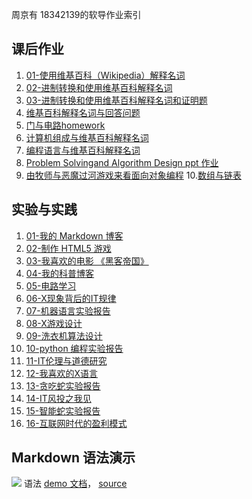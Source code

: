 周京有 
18342139的软导作业索引

## 课后作业

1. [01-使用维基百科（Wikipedia）解释名词](hw01)
2. [02-进制转换和使用维基百科解释名词](hw02)
3. [03-进制转换和使用维基百科解释名词和证明题](hw03)
4. [维基百科解释名词与回答问题](hw04)
5. [门与电路homework](hw05)
6. [计算机组成与维基百科解释名词](hw06)
7. [编程语言与维基百科解释名词](hw07)
8. [Problem Solvingand Algorithm Design ppt 作业](hw08)
9. [由牧师与恶魔过河游戏来看面向对象编程](hw09)
10.[数组与链表](hw10)
## 实验与实践

1. [01-我的 Markdown 博客](lab01)
2. [02-制作 HTML5 游戏](lab02)
3. [03-我喜欢的电影 《黑客帝国》](lab03)
4. [04-我的科普博客](lab04)
5. [05-电路学习](lab05)
6. [06-X现象背后的IT规律](lab06)
7. [07-机器语言实验报告](lab07)
8. [08-X游戏设计](lab08)
9. [09-洗衣机算法设计](lab09)
10. [10-python 编程实验报告](lab10)
11. [11-IT伦理与道德研究](lab11)
12. [12-我喜欢的X语言](lab12)
13. [13-贪吃蛇实验报告](lab13)
14. [14-IT风投之我见](lab14)
15. [15-智能蛇实验报告](lab15)
16. [16-互联网时代的盈利模式](lab16)


## Markdown 语法演示

![](images/exclamation.png) 语法 [demo 文档](demo)， [source](https://github.com/sysu-swi/homework/blob/gh-pages/demo.md)



